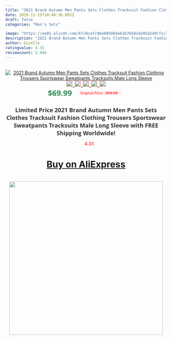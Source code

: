 ```yaml
---
title: "2021 Brand Autumn Men Pants Sets Clothes Tracksuit Fashion Clothing Trousers Sportswear Sweatpants Tracksuits Male Long Sleeve"
date: 2020-12-15T10:40:36.892Z
draft: false
categories: "Men's Sets"

image: "https://ae01.alicdn.com/kf/Hcefc0be805884e63b765814a9542d9cfx/2021-Brand-Autumn-Men-Pants-Sets-Clothes-Tracksuit-Fashion-Clothing-Trousers-Sportswear-Sweatpants-Tracksuits-Male-Long.jpg"
description: "2021 Brand Autumn Men Pants Sets Clothes Tracksuit Fashion Clothing Trousers Sportswear Sweatpants Tracksuits Male Long Sleeve"
author: Giselle
ratingvalue: 4.31
reviewcount: 2.444
---
```

<br>
<div style="text-align: center;">
<a href="https://s.click.aliexpress.com/e/_ADQcI1" target="_blank" rel="nofollow noopener noreferrer"><img alt="2021 Brand Autumn Men Pants Sets Clothes Tracksuit Fashion Clothing Trousers Sportswear Sweatpants Tracksuits Male Long Sleeve" class="magnifier-image" src="https://ae01.alicdn.com/kf/Hcefc0be805884e63b765814a9542d9cfx/2021-Brand-Autumn-Men-Pants-Sets-Clothes-Tracksuit-Fashion-Clothing-Trousers-Sportswear-Sweatpants-Tracksuits-Male-Long.jpg_640x640.jpg">
<br>
<img style="border:1px solid salmon" src="https://ae01.alicdn.com/kf/Hcefc0be805884e63b765814a9542d9cfx/2021-Brand-Autumn-Men-Pants-Sets-Clothes-Tracksuit-Fashion-Clothing-Trousers-Sportswear-Sweatpants-Tracksuits-Male-Long.jpg_120x120.jpg">&nbsp;&nbsp;<img style="border:1px solid salmon" src="https://ae01.alicdn.com/kf/Hf213fd38933b453b8529fc62d408d397E/2021-Brand-Autumn-Men-Pants-Sets-Clothes-Tracksuit-Fashion-Clothing-Trousers-Sportswear-Sweatpants-Tracksuits-Male-Long.jpg_120x120.jpg">&nbsp;&nbsp;<img style="border:1px solid salmon" src="https://ae01.alicdn.com/kf/H67247e16bdfd423aa771d6b1246574cc8/2021-Brand-Autumn-Men-Pants-Sets-Clothes-Tracksuit-Fashion-Clothing-Trousers-Sportswear-Sweatpants-Tracksuits-Male-Long.jpg_120x120.jpg">&nbsp;&nbsp;<img style="border:1px solid salmon" src="https://ae01.alicdn.com/kf/H04d3138f1527496fa969e3f7e5080701z/2021-Brand-Autumn-Men-Pants-Sets-Clothes-Tracksuit-Fashion-Clothing-Trousers-Sportswear-Sweatpants-Tracksuits-Male-Long.jpg_120x120.jpg">&nbsp;&nbsp;<img style="border:1px solid salmon" src="https://ae01.alicdn.com/kf/H6e48e860b3254d8595b28665ac13e52fE/2021-Brand-Autumn-Men-Pants-Sets-Clothes-Tracksuit-Fashion-Clothing-Trousers-Sportswear-Sweatpants-Tracksuits-Male-Long.jpg_120x120.jpg"></a></div><br0>
<div style="text-align: center;"><span style="background-color: white; border: 0px; box-sizing: border-box; color: seagreen; display: inline-block; font-family: &quot;open sans&quot; , &quot;arial&quot; , &quot;helvetica&quot; , sans-serif , &quot;heiti&quot;; font-size: 24px; font-stretch: inherit; font-weight: 700; line-height: inherit; margin: 0px 10px 0px 0px; padding: 0px; vertical-align: middle;">$69.99 </span>
<span style="background: rgb(255 , 241 , 241); border-radius: 3px; border: 0px; box-sizing: border-box; color: #ff4747; display: inline-block; font-family: inherit; font-size: 12px; font-stretch: inherit; font-style: inherit; font-variant: inherit; font-weight: 600; line-height: inherit; margin: 0px; padding: 2px 5px; transform: scale(0.9); vertical-align: middle;">Original Price : <b style="text-decoration: line-through;">$69.99 </b> &nbsp;&nbsp;</span></div>
<h1 style="color: #333333; display: inline-block; font-family: &quot;open sans&quot; , &quot;arial&quot; , &quot;helvetica&quot; , sans-serif , &quot;heiti&quot;; font-size: 18px; font-stretch: inherit; font-weight: 700; text-align: center;">Limited Price 2021 Brand Autumn Men Pants Sets Clothes Tracksuit Fashion Clothing Trousers Sportswear Sweatpants Tracksuits Male Long Sleeve with FREE Shipping Worldwide!</h1>
<div style="color: #ff4747; text-align: center;">
<img src="https://4.bp.blogspot.com/-M0ZcTcb-5uY/XleCXlxnR4I/AAAAAAAAAEc/OrjgMkXV1oMQFaCRZj5HQwOCBcu3w1FegCPcBGAYYCw/s1600/star.png" style="height: 15px;">&nbsp;<b>4.31</b></div>
<div class="button_cont" align="center"><a class="buynow_a" href="https://s.click.aliexpress.com/e/_ADQcI1" target="_blank" rel="nofollow noopener noreferrer"><H1>Buy on AliExpress</H1></a></div><br>
<div class="separator" style="clear: both; text-align: center;">
<img src="https://lh3.googleusercontent.com/-pTy5HemUv9M/XlePHvY0dAI/AAAAAAAAAE4/0nX5iRUoIWY8eMW9Dpxeirr157OZliDIgCLcBGAsYHQ/s1600/badge.gif" width="480">
</div>
